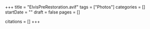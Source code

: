 +++
title = "ElvisPreRestoration.avif"
tags = ["Photos"]
categories = []
startDate = ""
draft = false
pages = []

citations = []
+++
